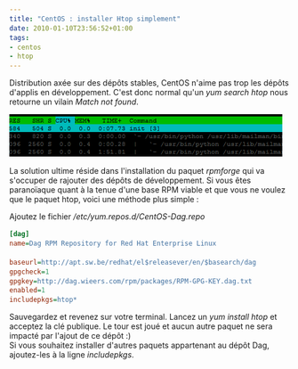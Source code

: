 ```yaml
---
title: "CentOS : installer Htop simplement"
date: 2010-01-10T23:56:52+01:00
tags:
- centos
- htop
---
```


Distribution axée sur des dépôts stables, CentOS n'aime pas trop les dépôts d'applis en développement. C'est donc normal qu'un _yum search htop_ nous retourne un vilain _Match not found_.

![htop](htop.png)

La solution ultime réside dans l'installation du paquet _rpmforge_ qui va s'occuper de rajouter des dépôts de développement. Si vous êtes paranoïaque quant à la tenue d'une base RPM viable et que vous ne voulez que le paquet htop, voici une méthode plus simple :

Ajoutez le fichier _/etc/yum.repos.d/CentOS-Dag.repo_

``` ini
[dag]
name=Dag RPM Repository for Red Hat Enterprise Linux

baseurl=http://apt.sw.be/redhat/el$releasever/en/$basearch/dag
gpgcheck=1
gpgkey=http://dag.wieers.com/rpm/packages/RPM-GPG-KEY.dag.txt
enabled=1
includepkgs=htop*
```

Sauvegardez et revenez sur votre terminal. Lancez un _yum install htop_ et acceptez la clé publique. Le tour est joué et aucun autre paquet ne sera impacté par l'ajout de ce dépôt :)  
Si vous souhaitez installer d'autres paquets appartenant au dépôt Dag, ajoutez-les à la ligne _includepkgs_.
